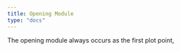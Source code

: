 ```yaml
---
title: Opening Module
type: "docs"
---
```


The opening module always occurs as the first plot point,